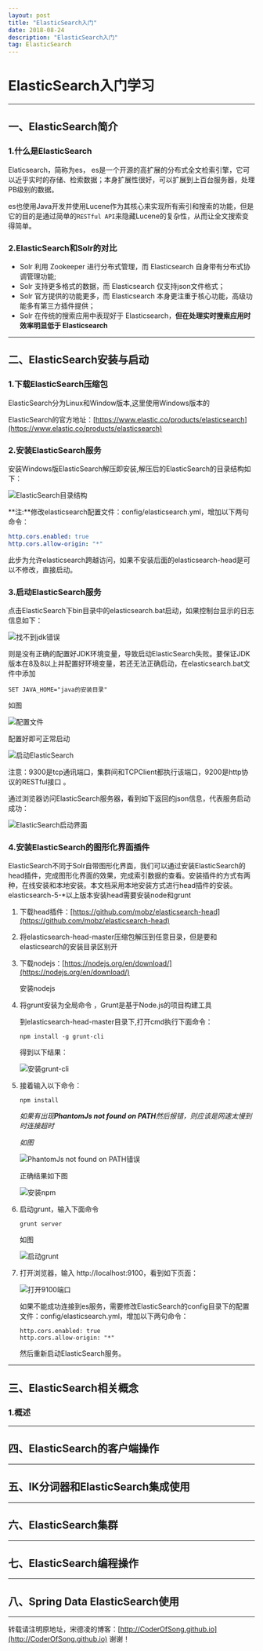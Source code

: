 ```yaml
---
layout: post
title: "ElasticSearch入门"
date: 2018-08-24 
description: "ElasticSearch入门"
tag: ElasticSearch 
---   
```


# ElasticSearch入门学习

-----

## 一、ElasticSearch简介

### 1.什么是ElasticSearch

Elaticsearch，简称为es， es是一个开源的高扩展的分布式全文检索引擎，它可以近乎实时的存储、检索数据；本身扩展性很好，可以扩展到上百台服务器，处理PB级别的数据。

es也使用Java开发并使用Lucene作为其核心来实现所有索引和搜索的功能，但是它的目的是通过简单的`RESTful API`来隐藏Lucene的复杂性，从而让全文搜索变得简单。

### 2.ElasticSearch和Solr的对比

- Solr 利用 Zookeeper 进行分布式管理，而 Elasticsearch 自身带有分布式协调管理功能;
- Solr 支持更多格式的数据，而 Elasticsearch 仅支持json文件格式；
- Solr 官方提供的功能更多，而 Elasticsearch 本身更注重于核心功能，高级功能多有第三方插件提供；
- Solr 在传统的搜索应用中表现好于 Elasticsearch，**但在处理实时搜索应用时效率明显低于 Elasticsearch**

-----

## 二、ElasticSearch安装与启动

### 1.下载ElasticSearch压缩包

ElasticSearch分为Linux和Window版本,这里使用Windows版本的

ElasticSearch的官方地址：[https://www.elastic.co/products/elasticsearch](https://www.elastic.co/products/elasticsearch) 

### 2.安装ElasticSearch服务

安装Windows版ElasticSearch解压即安装,解压后的ElasticSearch的目录结构如下：

![ElasticSearch目录结构](https://i.imgur.com/RUmiKLY.png)

**注:**修改elasticsearch配置文件：config/elasticsearch.yml，增加以下两句命令：

```yml
http.cors.enabled: true
http.cors.allow-origin: "*"
```

此步为允许elasticsearch跨越访问，如果不安装后面的elasticsearch-head是可以不修改，直接启动。

### 3.启动ElasticSearch服务

点击ElasticSearch下bin目录中的elasticsearch.bat启动，如果控制台显示的日志信息如下：

![找不到jdk错误](https://i.imgur.com/3ga7VeJ.png)

则是没有正确的配置好JDK环境变量，导致启动ElasticSearch失败。要保证JDK版本在8及8以上并配置好环境变量，若还无法正确启动，在elasticsearch.bat文件中添加

```
SET JAVA_HOME="java的安装目录"
```

如图

![配置文件](https://i.imgur.com/n8HiAHI.png)

配置好即可正常启动

![启动ElasticSearch](https://i.imgur.com/bWLXsyQ.png)

注意：9300是tcp通讯端口，集群间和TCPClient都执行该端口，9200是http协议的RESTful接口 。

通过浏览器访问ElasticSearch服务器，看到如下返回的json信息，代表服务启动成功：

![ElasticSearch启动界面](https://i.imgur.com/Cmu6kat.png)

 ### 4.安装ElasticSearch的图形化界面插件

ElasticSearch不同于Solr自带图形化界面，我们可以通过安装ElasticSearch的head插件，完成图形化界面的效果，完成索引数据的查看。安装插件的方式有两种，在线安装和本地安装。本文档采用本地安装方式进行head插件的安装。elasticsearch-5-*以上版本安装head需要安装node和grunt

1. 下载head插件：[https://github.com/mobz/elasticsearch-head](https://github.com/mobz/elasticsearch-head) 

2. 将elasticsearch-head-master压缩包解压到任意目录，但是要和elasticsearch的安装目录区别开

3. 下载nodejs：[https://nodejs.org/en/download/](https://nodejs.org/en/download/) 

   安装nodejs

4. 将grunt安装为全局命令 ，Grunt是基于Node.js的项目构建工具

   到elasticsearch-head-master目录下,打开cmd执行下面命令：

   ```
   npm install -g grunt-cli
   ```

   得到以下结果：

   ![安装grunt-cli](https://i.imgur.com/T87OkW8.png)

5. 接着输入以下命令：

   ```
   npm install
   ```

   *如果有出现**PhantomJs not found on PATH**然后报错，则应该是网速太慢到时连接超时*

   *如图*

   ![PhantomJs not found on PATH错误](https://i.imgur.com/LVPnch9.png)

   正确结果如下图

   ![安装npm](https://i.imgur.com/b4rzbO0.png)

6. 启动grunt，输入下面命令

   ```
   grunt server
   ```

   如图

   ![启动grunt](https://i.imgur.com/1kYZEm2.png)

7. 打开浏览器，输入 http://localhost:9100，看到如下页面：

   ![打开9100端口](https://i.imgur.com/lItgQwC.png)

   如果不能成功连接到es服务，需要修改ElasticSearch的config目录下的配置文件：config/elasticsearch.yml，增加以下两句命令：

   ```
   http.cors.enabled: true
   http.cors.allow-origin: "*"
   ```

   然后重新启动ElasticSearch服务。

-----

## 三、ElasticSearch相关概念

### 1.概述



-----

## 四、ElasticSearch的客户端操作



-----

## 五、IK分词器和ElasticSearch集成使用



-----

## 六、ElasticSearch集群



-----

## 七、ElasticSearch编程操作



-----

## 八、Spring Data ElasticSearch使用



------

转载请注明原地址，宋德凌的博客：[http://CoderOfSong.github.io](http://CoderOfSong.github.io) 谢谢！
